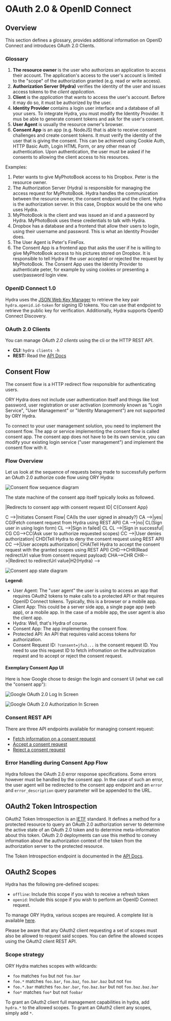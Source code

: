 # OAuth 2.0 & OpenID Connect

## Overview

This section defines a glossary, provides additional information on OpenID Connect and introduces OAuth 2.0 Clients.

### Glossary

1. **The resource owner** is the user who authorizes an application to access their account. The application's access to
the user's account is limited to the "scope" of the authorization granted (e.g. read or write access).
2. **Authorization Server (Hydra)** verifies the identity of the user and issues access tokens to the *client application*.
3. **Client** is the *application* that wants to access the user's account. Before it may do so, it must be authorized
by the user.
4. **Identity Provider** contains a login user interface and a database of all your users. To integrate Hydra,
you must modify the Identity Provider. It mus be able to generate consent tokens and ask for the user's consent.
5. **User Agent** is usually the resource owner's browser.
6. **Consent App** is an app (e.g. NodeJS) that is able to receive consent challenges and create consent tokens.
It must verify the identity of the user that is giving the consent. This can be achieved using Cookie Auth,
HTTP Basic Auth, Login HTML Form, or any other mean of authentication. Upon authentication, the user must be asked
if he consents to allowing the client access to his resources.

Examples:
1. Peter wants to give MyPhotoBook access to his Dropbox. Peter is the resource owner.
2. The Authorization Server (Hydra) is responsible for managing the access request for MyPhotoBook. Hydra handles
the communication between the resource owner, the consent endpoint and the client. Hydra is the authorization server.
In this case, Dropbox would be the one who uses Hydra.
3. MyPhotoBook is the client and was issued an id and a password by Hydra. MyPhotoBook uses these credentials
to talk with Hydra.
4. Dropbox has a database and a frontend that allow their users to login, using their username and password.
This is what an Identity Provider does.
5. The User Agent is Peter's FireFox.
6. The Consent App is a frontend app that asks the user if he is willing to give MyPhotoBook access to his pictures stored
on Dropbox. It is responsible to tell Hydra if the user accepted or rejected the request by MyPhotoBook. The Consent App
uses the Identity Provider to authenticate peter, for example by using cookies or presenting a user/password login view.

### OpenID Connect 1.0

Hydra uses the [JSON Web Key Manager](2-jwk.md) to retrieve the
key pair `hydra.openid.id-token` for signing ID tokens. You can use that endpoint to retrieve the public key for verification.
Additionally, Hydra supports OpenID Connect Discovery.

### OAuth 2.0 Clients

You can manage *OAuth 2.0 clients* using the cli or the HTTP REST API.

* **CLI:** `hydra clients -h`
* **REST:** Read the [API Docs](http://docs.hydra13.apiary.io/#reference/oauth2-clients)

## Consent Flow

The consent flow is a HTTP redirect flow responsible for authenticating users.

ORY Hydra does not include user authentication itself and things like lost password, user registration or user activation
(commonly known as "Login Service", "User Management" or "Identity Management") are not supported by ORY Hydra.

To connect to your user management solution, you need to implement the consent flow. The app or service implementing the
consent flow is called consent app. The consent app does not have to be its own service, you can modify your existing
login service ("user management") and implement the consent flow with it.

### Flow Overview

Let us look at the sequence of requests being made to successfully perform an OAuth 2.0 authorize code flow using ORY Hydra:

![Consent flow sequence diagram](../images/consent-flow.svg)

The state machine of the consent app itself typically looks as followed.

<!--
graph TD
H{Hydra} -->|Redirects to consent app with consent request ID| C{Consent App}
C -->|Initiates Consent Flow| CA(Is the user signed in already?)
CA -->|yes| CG(Fetch consent request from Hydra using REST API)
CA -->|no| CL(Sign user in using login form)
CL -->|Sign in failed| CL
CL -->|Sign in successful| CG
CG-->CC(Ask user to authorize requested scopes)
CC -->|User denies authorization| CHD(Tell Hydra to deny the consent request using REST API)
CC -->|User accepts authorization| CHA(Tell Hydra to accept the consent request with the granted scopes using REST API)
CHD-->CHR(Read redirectUrl value from consent request payload)
CHA-->CHR
CHR-->|Redirect to redirectUrl value|H2{Hydra}
-->

![Consent app state diagram](../images/consent-state.svg)

**Legend:**

* User Agent: The "user agent" the user is using to access an app
that requires OAuth2 tokens to make calls to a protected API
or that requires OpenID Connect tokens. Typically, this is a browser
or a mobile app.
* Client App: This could be a server side app,
a single page app (web app), or a mobile app. In the case
of a mobile app, the user agent is also the client app.
* Hydra: Well, that's Hydra of course.
* Consent App: The app implementing the consent flow.
* Protected API: An API that requires valid access tokens for authorization.
* Consent Request ID: `?consent=jfu3...` is the consent request ID. You need to use this request ID to
fetch infromation on the authroization request and to accept or reject the
consent request.

#### Exemplary Consent App UI

Here is how Google chose to design the login and consent UI (what we call the "consent app"):

![Google OAuth 2.0 Log In Screen](../images/google.png)

![Google OAuth 2.0 Authorization In Screen](../images/google2.png)

### Consent REST API

There are three API endpoints available for managing consent request:

* [Fetch information on a consent request](http://docs.hydra13.apiary.io/#reference/oauth2/oauth2consentrequestsid)
* [Accept a consent request](http://docs.hydra13.apiary.io/#reference/oauth2/oauth2consentrequestsidaccept)
* [Reject a consent request](http://docs.hydra13.apiary.io/#reference/oauth2/oauth2consentrequestsidreject)

### Error Handling during Consent App Flow

Hydra follows the OAuth 2.0 error response specifications. Some errors however must be handled by the consent app.
In the case of such an error, the user agent will be redirected to the consent app
endpoint and an `error` and `error_description` query parameter will be appended to the URL.

## OAuth2 Token Introspection

OAuth2 Token Introspection is an [IETF](https://tools.ietf.org/html/rfc7662) standard.
It defines a method for a protected resource to query
an OAuth 2.0 authorization server to determine the active state of an
OAuth 2.0 token and to determine meta-information about this token.
OAuth 2.0 deployments can use this method to convey information about
the authorization context of the token from the authorization server
to the protected resource.

The Token Introspection endpoint is documented in the
[API Docs](http://docs.hydra13.apiary.io/#reference/oauth2/oauth2-token-introspection).

## OAuth2 Scopes

Hydra has the following pre-defined scopes:

* `offline`: Include this scope if you wish to receive a refresh token
* `openid`: Include this scope if you wish to perform an OpenID Connect request.

To manage ORY Hydra, various scopes are required. A complete list is available [here](http://docs.hydra13.apiary.io/#authentication/oauth2).

Please be aware that any OAuth2 client requesting a set of scopes must also be allowed to request said scopes. You can define
the allowed scopes using the OAuth2 client REST API.

### Scope strategy

ORY Hydra matches scopes with wildcards:

* `foo` matches `foo` but not `foo.bar`
* `foo.*` matches `foo.bar`, `foo.baz`, `foo.bar.baz` but not `foo`
* `foo.*.bar` matches `foo.bar.bar`, `foo.baz.bar` but not `foo.baz.baz.bar`
* `foo*` matches `foo*` but not `foobar`

To grant an OAuth2 client full management capabilities in hydra, add `hydra.*` to the allowed scopes. To grant an OAuth2
client any scopes, simply add `*`.
